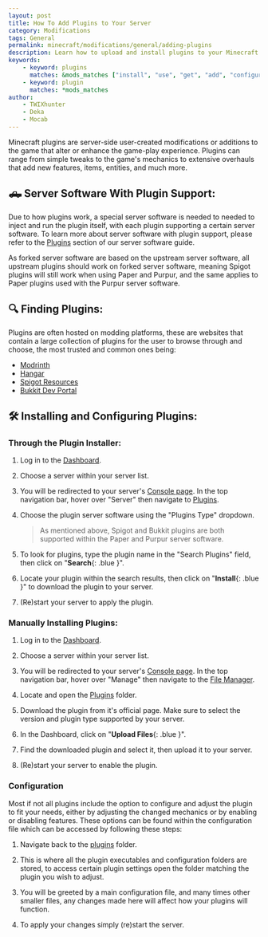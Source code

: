 ```yaml
---
layout: post
title: How To Add Plugins to Your Server
category: Modifications
tags: General
permalink: minecraft/modifications/general/adding-plugins
description: Learn how to upload and install plugins to your Minecraft Java server.
keywords:
    - keyword: plugins
      matches: &mods_matches ["install", "use", "get", "add", "configure", "load", "put", "upload"]
    - keyword: plugin
      matches: *mods_matches
author:
    - TWIXhunter
    - Deka
    - Mocab
---
```


Minecraft plugins are server-side user-created modifications or additions to the game that alter or enhance the game-play experience. Plugins can range from simple tweaks to the game's mechanics to extensive overhauls that add new features, items, entities, and much more.

## :pickup_truck: Server Software With Plugin Support:

Due to how plugins work, a special server software is needed to needed to inject and run the plugin itself, with each plugin supporting a certain server software. To learn more about server software with plugin support, please refer to the [Plugins](minecraft/java/general/server-software#plugins) section of our server software guide.

As forked server software are based on the upstream server software, all upstream plugins should work on forked server software, meaning Spigot plugins will still work when using Paper and Purpur, and the same applies to Paper plugins used with the Purpur server software.

## :mag: Finding Plugins:

Plugins are often hosted on modding platforms, these are websites that contain a large collection of plugins for the user to browse through and choose, the most trusted and common ones being:

-   [Modrinth](https://modrinth.com/plugins)
-   [Hangar](https://hangar.papermc.io)
-   [Spigot Resources](https://www.spigotmc.org/resources/)
-   [Bukkit Dev Portal](https://dev.bukkit.org/bukkit-plugins)

## :hammer_and_wrench: Installing and Configuring Plugins:

### Through the Plugin Installer:

1. Log in to the [Dashboard](https://client.falixnodes.net/).

2. Choose a server within your server list.

3. You will be redirected to your server's [Console page](https://client.falixnodes.net/server/console). In the top navigation bar, hover over "Server" then navigate to [Plugins](https://client.falixnodes.net/server/plugins).

4. Choose the plugin server software using the "Plugins Type" dropdown.

    > As mentioned above, Spigot and Bukkit plugins are both supported within the Paper and Purpur server software.

5. To look for plugins, type the plugin name in the "Search Plugins" field, then click on "**Search**{: .blue }".

6. Locate your plugin within the search results, then click on "**Install**{: .blue }" to download the plugin to your server.

7. (Re)start your server to apply the plugin.

### Manually Installing Plugins:

1. Log in to the [Dashboard](https://client.falixnodes.net/).

2. Choose a server within your server list.

3. You will be redirected to your server's [Console page](https://client.falixnodes.net/server/console). In the top navigation bar, hover over "Manage" then navigate to the [File Manager](https://client.falixnodes.net/server/filemanager).

4. Locate and open the [Plugins](https://client.falixnodes.net/server/filemanager?dir=/plugins/) folder.

5. Download the plugin from it's official page. Make sure to select the version and plugin type supported by your server.

6. In the Dashboard, click on "**Upload Files**{: .blue }".

7. Find the downloaded plugin and select it, then upload it to your server.

8. (Re)start your server to enable the plugin.

### Configuration

Most if not all plugins include the option to configure and adjust the plugin to fit your needs, either by adjusting the changed mechanics or by enabling or disabling features. These options can be found within the configuration file which can be accessed by following these steps:

1. Navigate back to the [plugins](https://client.falixnodes.net/server/filemanager?dir=/plugins/) folder.

2. This is where all the plugin executables and configuration folders are stored, to access certain plugin settings open the folder matching the plugin you wish to adjust.

3. You will be greeted by a main configuration file, and many times other smaller files, any changes made here will affect how your plugins will function.

4. To apply your changes simply (re)start the server.
